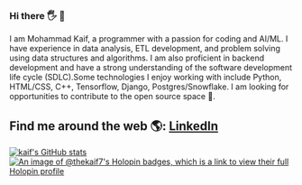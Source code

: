 ### Hi there 🖐️ 🤖
I am Mohammad Kaif, a programmer with a passion for coding and AI/ML. I have experience in data analysis, ETL development, and problem solving using data structures and algorithms. I am also proficient in backend development and have a strong understanding of the software development life cycle (SDLC).Some technologies I enjoy working with include Python, HTML/CSS, C++, Tensorflow, Django, Postgres/Snowflake. I am looking for opportunities to contribute to the open source space 🚀.
## Find me around the web 🌎: <a href="www.linkedin.com/in/kaif7">LinkedIn</a>
[![kaif's GitHub stats](https://github-readme-stats.vercel.app/api?username=thekaif7&show_icons=true&theme=onedark)](https://github.com/anuraghazra/github-readme-stats)
[![An image of @thekaif7's Holopin badges, which is a link to view their full Holopin profile](https://holopin.me/thekaif7)](https://holopin.io/@thekaif7)

